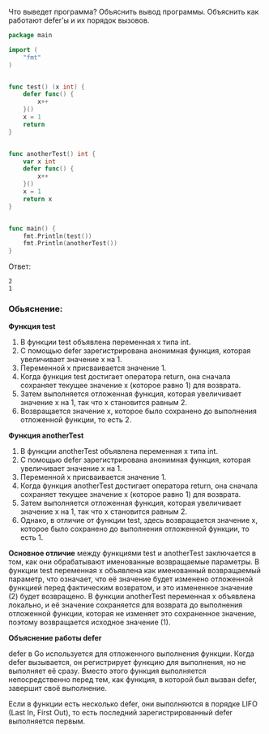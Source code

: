 Что выведет программа? Объяснить вывод программы. Объяснить как работают defer’ы и их порядок вызовов.

```go
package main

import (
	"fmt"
)


func test() (x int) {
	defer func() {
		x++
	}()
	x = 1
	return
}


func anotherTest() int {
	var x int
	defer func() {
		x++
	}()
	x = 1
	return x
}


func main() {
	fmt.Println(test())
	fmt.Println(anotherTest())
}
```

Ответ:
```
2
1
```

### Обьяснение:

**Функция test**

1. В функции test объявлена переменная x типа int.
2. С помощью defer зарегистрирована анонимная функция, которая увеличивает значение x на 1.
3. Переменной x присваивается значение 1.
4. Когда функция test достигает оператора return, она сначала сохраняет текущее значение x (которое равно 1) для возврата.
5. Затем выполняется отложенная функция, которая увеличивает значение x на 1, так что x становится равным 2.
6. Возвращается значение x, которое было сохранено до выполнения отложенной функции, то есть 2.

**Функция anotherTest**

1. В функции anotherTest объявлена переменная x типа int.
2. С помощью defer зарегистрирована анонимная функция, которая увеличивает значение x на 1.
3. Переменной x присваивается значение 1.
4. Когда функция anotherTest достигает оператора return, она сначала сохраняет текущее значение x (которое равно 1) для возврата.
5. Затем выполняется отложенная функция, которая увеличивает значение x на 1, так что x становится равным 2.
6. Однако, в отличие от функции test, здесь возвращается значение x, которое было сохранено до выполнения отложенной функции, то есть 1.

**Основное отличие** между функциями test и anotherTest заключается в том, как они обрабатывают именованные возвращаемые параметры. В функции test переменная x объявлена как именованный возвращаемый параметр, что означает, что её значение будет изменено отложенной функцией перед фактическим возвратом, и это измененное значение (2) будет возвращено. В функции anotherTest переменная x объявлена локально, и её значение сохраняется для возврата до выполнения отложенной функции, которая не изменяет это сохраненное значение, поэтому возвращается исходное значение (1).

**Объяснение работы defer**

defer в Go используется для отложенного выполнения функции. Когда defer вызывается, он регистрирует функцию для выполнения, но не выполняет её сразу. Вместо этого функция выполняется непосредственно перед тем, как функция, в которой был вызван defer, завершит своё выполнение.

Если в функции есть несколько defer, они выполняются в порядке LIFO (Last In, First Out), то есть последний зарегистрированный defer выполняется первым.
